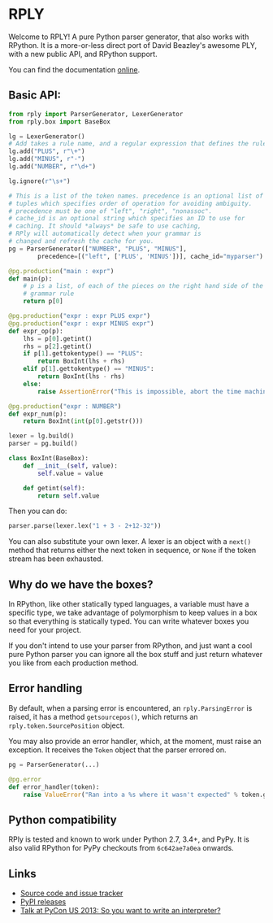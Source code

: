 # RPLY

Welcome to RPLY! A pure Python parser generator, that also works with RPython.
It is a more-or-less direct port of David Beazley's awesome PLY, with a new
public API, and RPython support.

You can find the documentation [online](https://rply.readthedocs.io/).

## Basic API:
```python
from rply import ParserGenerator, LexerGenerator
from rply.box import BaseBox

lg = LexerGenerator()
# Add takes a rule name, and a regular expression that defines the rule.
lg.add("PLUS", r"\+")
lg.add("MINUS", r"-")
lg.add("NUMBER", r"\d+")

lg.ignore(r"\s+")

# This is a list of the token names. precedence is an optional list of
# tuples which specifies order of operation for avoiding ambiguity.
# precedence must be one of "left", "right", "nonassoc".
# cache_id is an optional string which specifies an ID to use for
# caching. It should *always* be safe to use caching,
# RPly will automatically detect when your grammar is
# changed and refresh the cache for you.
pg = ParserGenerator(["NUMBER", "PLUS", "MINUS"],
        precedence=[("left", ['PLUS', 'MINUS'])], cache_id="myparser")

@pg.production("main : expr")
def main(p):
    # p is a list, of each of the pieces on the right hand side of the
    # grammar rule
    return p[0]

@pg.production("expr : expr PLUS expr")
@pg.production("expr : expr MINUS expr")
def expr_op(p):
    lhs = p[0].getint()
    rhs = p[2].getint()
    if p[1].gettokentype() == "PLUS":
        return BoxInt(lhs + rhs)
    elif p[1].gettokentype() == "MINUS":
        return BoxInt(lhs - rhs)
    else:
        raise AssertionError("This is impossible, abort the time machine!")

@pg.production("expr : NUMBER")
def expr_num(p):
    return BoxInt(int(p[0].getstr()))

lexer = lg.build()
parser = pg.build()

class BoxInt(BaseBox):
    def __init__(self, value):
        self.value = value

    def getint(self):
        return self.value
```
Then you can do:
```python
parser.parse(lexer.lex("1 + 3 - 2+12-32"))
```
You can also substitute your own lexer. A lexer is an object with a `next()`
method that returns either the next token in sequence, or `None` if the token
stream has been exhausted.

## Why do we have the boxes?

In RPython, like other statically typed languages, a variable must have a
specific type, we take advantage of polymorphism to keep values in a box so
that everything is statically typed. You can write whatever boxes you need for
your project.

If you don't intend to use your parser from RPython, and just want a cool pure
Python parser you can ignore all the box stuff and just return whatever you
like from each production method.

## Error handling

By default, when a parsing error is encountered, an `rply.ParsingError` is
raised, it has a method `getsourcepos()`, which returns an
`rply.token.SourcePosition` object.

You may also provide an error handler, which, at the moment, must raise an
exception. It receives the `Token` object that the parser errored on.
```python
pg = ParserGenerator(...)

@pg.error
def error_handler(token):
    raise ValueError("Ran into a %s where it wasn't expected" % token.gettokentype())
```
## Python compatibility

RPly is tested and known to work under Python 2.7, 3.4+, and PyPy. It is
also valid RPython for PyPy checkouts from ``6c642ae7a0ea`` onwards.

## Links

* [Source code and issue tracker](https://github.com/alex/rply/)
* [PyPI releases](https://pypi.python.org/pypi/rply)
* [Talk at PyCon US 2013: So you want to write an interpreter?](http://pyvideo.org/video/1694/so-you-want-to-write-an-interpreter)
